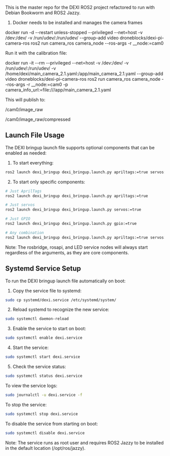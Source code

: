 This is the master repo for the DEXI ROS2 project refactored to run with Debian Bookworm and ROS2 Jazzy.

1. Docker needs to be installed and manages the camera frames

docker run -d --restart unless-stopped --privileged --net=host -v /dev:/dev/ -v /run/udev/:/run/udev/ --group-add video droneblocks/dexi-pi-camera-ros ros2 run camera_ros camera_node --ros-args -r __node:=cam0

Run it with the calibration file:

docker run -it --rm --privileged --net=host -v /dev:/dev/ -v /run/udev/:/run/udev/ -v /home/dexi/main_camera_2.1.yaml:/app/main_camera_2.1.yaml --group-add video droneblocks/dexi-pi-camera-ros ros2 run camera_ros camera_node --ros-args -r __node:=cam0 -p camera_info_url:=file:///app/main_camera_2.1.yaml

This will publish to:

/cam0/image_raw

/cam0/image_raw/compressed

## Launch File Usage

The DEXI bringup launch file supports optional components that can be enabled as needed:

1. To start everything:
```bash
ros2 launch dexi_bringup dexi_bringup.launch.py apriltags:=true servos:=true gpio:=true
```

2. To start only specific components:
```bash
# Just AprilTags
ros2 launch dexi_bringup dexi_bringup.launch.py apriltags:=true

# Just servos
ros2 launch dexi_bringup dexi_bringup.launch.py servos:=true

# Just GPIO
ros2 launch dexi_bringup dexi_bringup.launch.py gpio:=true

# Any combination
ros2 launch dexi_bringup dexi_bringup.launch.py apriltags:=true servos:=true
```

Note: The rosbridge, rosapi, and LED service nodes will always start regardless of the arguments, as they are core components.

## Systemd Service Setup

To run the DEXI bringup launch file automatically on boot:

1. Copy the service file to systemd:
```bash
sudo cp systemd/dexi.service /etc/systemd/system/
```

2. Reload systemd to recognize the new service:
```bash
sudo systemctl daemon-reload
```

3. Enable the service to start on boot:
```bash
sudo systemctl enable dexi.service
```

4. Start the service:
```bash
sudo systemctl start dexi.service
```

5. Check the service status:
```bash
sudo systemctl status dexi.service
```

To view the service logs:
```bash
sudo journalctl -u dexi.service -f
```

To stop the service:
```bash
sudo systemctl stop dexi.service
```

To disable the service from starting on boot:
```bash
sudo systemctl disable dexi.service
```

Note: The service runs as root user and requires ROS2 Jazzy to be installed in the default location (/opt/ros/jazzy).

